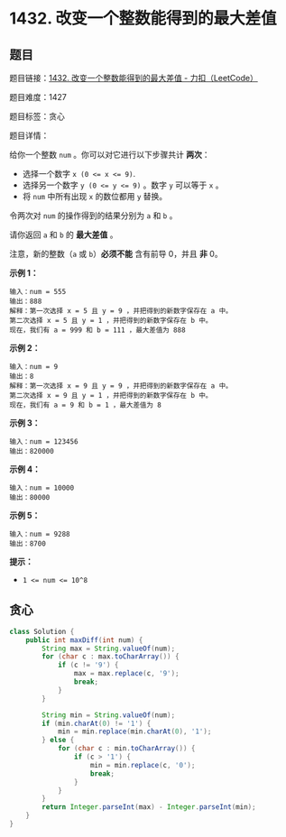 # 1432. 改变一个整数能得到的最大差值

## 题目

题目链接：[1432. 改变一个整数能得到的最大差值 - 力扣（LeetCode）](https://leetcode.cn/problems/max-difference-you-can-get-from-changing-an-integer/description/)

题目难度：1427

题目标签：贪心

题目详情：

给你一个整数 `num` 。你可以对它进行以下步骤共计 **两次**：

- 选择一个数字 `x (0 <= x <= 9)`.
- 选择另一个数字 `y (0 <= y <= 9)` 。数字 `y` 可以等于 `x` 。
- 将 `num` 中所有出现 `x` 的数位都用 `y` 替换。

令两次对 `num` 的操作得到的结果分别为 `a` 和 `b` 。

请你返回 `a` 和 `b` 的 **最大差值** 。

注意，新的整数（`a` 或 `b`）**必须不能** 含有前导 0，并且 **非** 0。

**示例 1：**

```
输入：num = 555
输出：888
解释：第一次选择 x = 5 且 y = 9 ，并把得到的新数字保存在 a 中。
第二次选择 x = 5 且 y = 1 ，并把得到的新数字保存在 b 中。
现在，我们有 a = 999 和 b = 111 ，最大差值为 888
```

**示例 2：**

```
输入：num = 9
输出：8
解释：第一次选择 x = 9 且 y = 9 ，并把得到的新数字保存在 a 中。
第二次选择 x = 9 且 y = 1 ，并把得到的新数字保存在 b 中。
现在，我们有 a = 9 和 b = 1 ，最大差值为 8
```

**示例 3：**

```
输入：num = 123456
输出：820000
```

**示例 4：**

```
输入：num = 10000
输出：80000
```

**示例 5：**

```
输入：num = 9288
输出：8700
```

**提示：**

- `1 <= num <= 10^8`



## 贪心

``` java
class Solution {
    public int maxDiff(int num) {
        String max = String.valueOf(num);
        for (char c : max.toCharArray()) {
            if (c != '9') {
                max = max.replace(c, '9');
                break;
            }
        }

        String min = String.valueOf(num);
        if (min.charAt(0) != '1') {
            min = min.replace(min.charAt(0), '1');
        } else {
            for (char c : min.toCharArray()) {
                if (c > '1') {
                    min = min.replace(c, '0');
                    break;
                }
            }
        }
        return Integer.parseInt(max) - Integer.parseInt(min);
    }
}
```